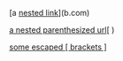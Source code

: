 [a [nested link](a.com)](b.com)

[a nested parenthesized url](a.com(())sometextasd[ds           )[   )

[some escaped \[ brackets \]](example.com)